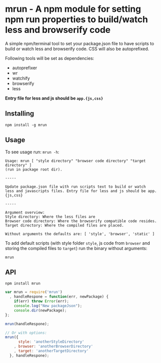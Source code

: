 mrun - A npm module for setting npm run properties to build/watch less and browserify code
===

A simple npm/terminal tool to set your package.json file to have scripts to
build or watch less and browserify code. CSS will also be autoprefixed.

Following tools will be set as dependencies:

 * autoprefixer
 * wr
 * watchify
 * browserify
 * less


__Entry file for less and js should be `app.{js,css}`__

## Installing

```
npm install -g mrun
```

## Usage

To see usage run: ```mrun -h```:

```
Usage: mrun [ "style directory" "browser code directory" "target directory" ]
(run in package root dir).

-----

Update package.json file with run scripts text to build or watch
less and javascripts files. Entry file for less and js should be app.{js,css}

-----

Argument overview:
Style directory: Where the less files are
Browser code directory: Where the browserify compatible code resides.
Target directory: Where the compiled files are placed.

Without arguments the defaults are: [ 'style', 'browser', 'static' ]
```

To add default scripts (with style folder ```style```, js code from
```browser``` and storing the compiled files to ```target```) run
the binary without arguments:

```
mrun
```

## API

```
npm install mrun
```

```javascript
var mrun = require('mrun')
  , handleRespone = function(err, newPackage) {
    if(err) throw Error(err);
    console.log("New packageJson");
    console.dir(newPackage);
};

mrun(handleRespone);

// Or with options:
mrun({
      style: 'anotherStyleDirectory'
    , browser: 'anotherBrowserDirectory'
    , target: 'anotherTargetDirectory'
  }, handleRespone);
```
